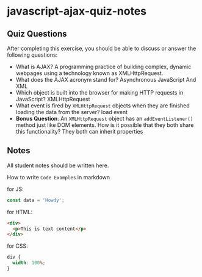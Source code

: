 # javascript-ajax-quiz-notes

## Quiz Questions

After completing this exercise, you should be able to discuss or answer the following questions:

- What is AJAX?
  A programming practice of building complex, dynamic webpages using a technology known as XMLHttpRequest.
- What does the AJAX acronym stand for?
  Asynchronous JavaScript And XML
- Which object is built into the browser for making HTTP requests in JavaScript?
  XMLHttpRequest
- What event is fired by `XMLHttpRequest` objects when they are finished loading the data from the server?
  load event
- **Bonus Question**: An `XMLHttpRequest` object has an `addEventListener()` method just like DOM elements. How is it possible that they both share this functionality?
  They both can inherit properties

## Notes

All student notes should be written here.

How to write `Code Examples` in markdown

for JS:

```javascript
const data = 'Howdy';
```

for HTML:

```html
<div>
  <p>This is text content</p>
</div>
```

for CSS:

```css
div {
  width: 100%;
}
```

